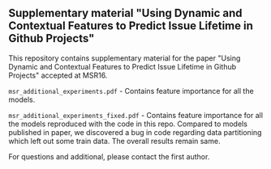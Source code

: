 ## Supplementary material "Using Dynamic and Contextual Features to Predict Issue Lifetime in Github Projects"

This repository contains supplementary material for the paper "Using Dynamic and Contextual Features to Predict Issue Lifetime in Github Projects" accepted at MSR16.

`msr_additional_experiments.pdf` - Contains feature importance for all the models. 

`msr_additional_experiments_fixed.pdf` - Contains feature importance for all the models reproduced with the code in this repo. Compared to 
models published in paper, we discovered a bug in code regarding data partitioning which left out some train data. The overall results remain same. 

For questions and additional, please contact the first author.

